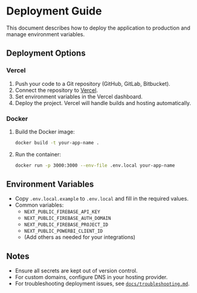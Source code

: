 # Deployment Guide

This document describes how to deploy the application to production and manage environment variables.

## Deployment Options

### Vercel

1. Push your code to a Git repository (GitHub, GitLab, Bitbucket).
2. Connect the repository to [Vercel](https://vercel.com/).
3. Set environment variables in the Vercel dashboard.
4. Deploy the project. Vercel will handle builds and hosting automatically.

### Docker

1. Build the Docker image:
   ```bash
   docker build -t your-app-name .
   ```
2. Run the container:
   ```bash
   docker run -p 3000:3000 --env-file .env.local your-app-name
   ```

## Environment Variables

- Copy `.env.local.example` to `.env.local` and fill in the required values.
- Common variables:
  - `NEXT_PUBLIC_FIREBASE_API_KEY`
  - `NEXT_PUBLIC_FIREBASE_AUTH_DOMAIN`
  - `NEXT_PUBLIC_FIREBASE_PROJECT_ID`
  - `NEXT_PUBLIC_POWERBI_CLIENT_ID`
  - (Add others as needed for your integrations)

## Notes

- Ensure all secrets are kept out of version control.
- For custom domains, configure DNS in your hosting provider.
- For troubleshooting deployment issues, see [`docs/troubleshooting.md`](docs/troubleshooting.md).
